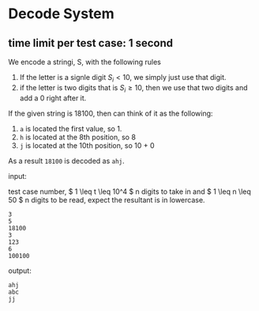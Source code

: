 # Decode System

## time limit per test case: 1 second 

We encode a stringi, S, with the following rules
1. If the letter is a signle digit $S_i < 10$, we simply just use that digit. 
2. if the letter is two digits that is $S_i \geq 10$, then we use that two digits and add a 0 right after it. 

If the given string is 18100, then can think of it as the following: 
1. ```a``` is located the first value, so 1.
2. ```h``` is located at the 8th position, so 8
3. ```j``` is located at the 10th position, so 10 + 0

As a result ```18100``` is decoded as ```ahj```.

input:

test case number, $ 1 \leq t \leq 10^4 $
n digits to take in and $ 1 \leq n \leq 50 $
n digits to be read, expect the resultant is in lowercase. 

```
3
5
18100
3
123
6
100100
```

output:
```
ahj
abc
jj
```


